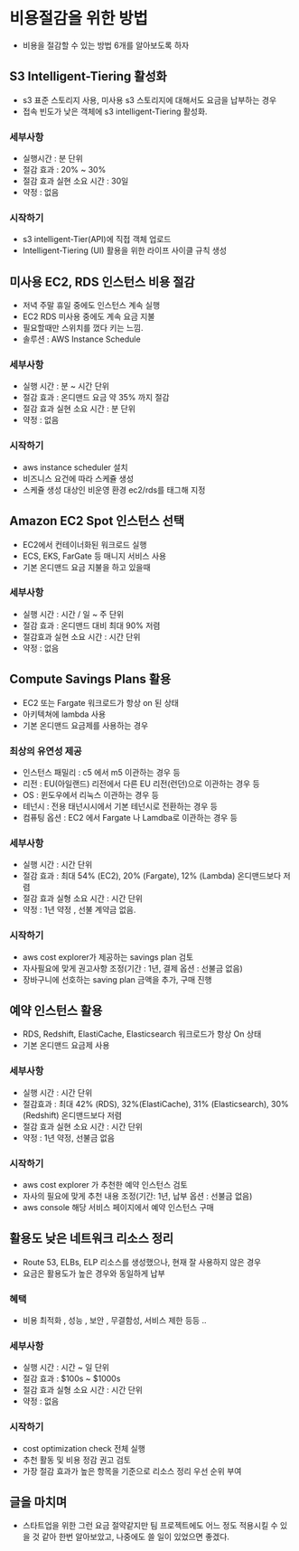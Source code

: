 # 비용절감을 위한 방법
- 비용을 절감할 수 있는 방법 6개를 알아보도록 하자

## S3 Intelligent-Tiering 활성화
- s3 표준 스토리지 사용, 미사용 s3 스토리지에 대해서도 요금을 납부하는 경우
- 접속 빈도가 낮은 객체에 s3 intelligent-Tiering 활성화. 

### 세부사항
- 실행시간 : 분 단위
- 절감 효과 : 20% ~ 30%
- 절감 효과 실현 소요 시간 : 30일
- 약정 : 없음
### 시작하기
- s3 intelligent-Tier(API)에 직접 객체 업로드
- Intelligent-Tiering (UI) 활용을 위한 라이프 사이클 규칙 생성
## 미사용 EC2, RDS 인스턴스 비용 절감
- 저녁 주말 휴일 중에도 인스턴스 계속 실행
- EC2 RDS 미사용 중에도 계속 요금 지불
- 필요할때만 스위치를 껐다 키는 느낌.
- 솔루션 : AWS Instance Schedule
### 세부사항
- 실행 시간 : 분 ~ 시간 단위
- 절감 효과 : 온디맨드 요금 약 35% 까지 절감
- 절감 효과 실현 소요 시간 : 분 단위
- 약정 : 없음
### 시작하기
- aws instance scheduler 설치
- 비즈니스 요건에 따라 스케쥴 생성
- 스케쥴 생성 대상인 비운영 환경 ec2/rds를 태그해 지정
## Amazon EC2 Spot 인스턴스 선택
- EC2에서 컨테이너화된 워크로드 실행
- ECS, EKS, FarGate 등 매니지 서비스 사용
- 기본 온디맨드 요금 지불을 하고 있을때
### 세부사항
- 실행 시간 : 시간 / 일 ~ 주 단위
- 절감 효과 : 온디맨드 대비 최대 90% 저렴
- 절감효과 실현 소요 시간 : 시간 단위
- 약정 : 없음

## Compute Savings Plans 활용
- EC2 또는 Fargate 워크로드가 항상 on 된 상태
- 아키텍쳐에 lambda 사용
- 기본 온디맨드 요금제를 사용하는 경우
### 최상의 유연성 제공
- 인스턴스 패밀리 : c5 에서 m5 이관하는 경우 등
- 리전 : EU(아일랜드) 리전에서 다른 EU 리전(런던)으로 이관하는 경우 등
- OS : 윈도우에서 리눅스 이관하는 경우 등
- 테넌시 : 전용 태넌시시에서 기본 테넌시로 전환하는 경우 등
- 컴퓨팅 옵션 : EC2 에서 Fargate 나 Lamdba로 이관하는 경우 등

### 세부사항
- 실행 시간 : 시간 단위
- 절감 효과 : 최대 54% (EC2), 20% (Fargate), 12% (Lambda) 온디맨드보다 저렴
- 절감 효과 실형 소요 시간 : 시간 단위
- 약정 : 1년 약정 , 선불 계약금 없음.

### 시작하기
- aws cost explorer가 제공하는 savings plan 검토
- 자사필요에 맞게 권고사항 조정(기간 : 1년, 결제 옵션 : 선불금 없음)
- 장바구니에 선호하는 saving plan 금액을 추가, 구매 진행

## 예약 인스턴스 활용
- RDS, Redshift, ElastiCache, Elasticsearch 워크로드가 항상 On 상태
- 기본 온디맨드 요금제 사용

### 세부사항
- 실행 시간 : 시간 단위
- 절감효과 : 최대 42% (RDS), 32%(ElastiCache), 31% (Elasticsearch), 30% (Redshift) 온디맨드보다 저렴
- 절감 효과 실현 소요 시간 : 시간 단위
- 약정 : 1년 약정, 선불금 없음

### 시작하기
- aws cost explorer 가 추천한 예약 인스턴스 검토
- 자사의 필요에 맞게 추천 내용 조정(기간: 1년, 납부 옵션 : 선불금 없음)
- aws console 해당 서비스 페이지에서 예약 인스턴스 구매

## 활용도 낮은 네트워크 리소스 정리
- Route 53, ELBs, ELP 리소스를 생성했으나, 현재 잘 사용하지 않은 경우
- 요금은 활용도가 높은 경우와 동일하게 납부

### 혜택
- 비용 최적화 , 성능 , 보안 , 무결함성, 서비스 제한 등등 ..

### 세부사항
- 실행 시간 : 시간 ~ 일 단위
- 절감 효과 : $100s ~ $1000s
- 절감 효과 실형 소요 시간 : 시간 단위
- 약정 : 없음

### 시작하기
- cost optimization check 전체 실행
- 추천 활동 및 비용 정감 권고 검토
- 가장 절감 효과가 높은 항목을 기준으로 리소스 정리 우선 순위 부여
## 글을 마치며
- 스타트업을 위한 그런 요금 절약같지만 팀 프로젝트에도 어느 정도 적용시킬 수 있을 것 같아 한번 알아보았고, 나중에도 쓸 일이 있었으면 좋겠다.
